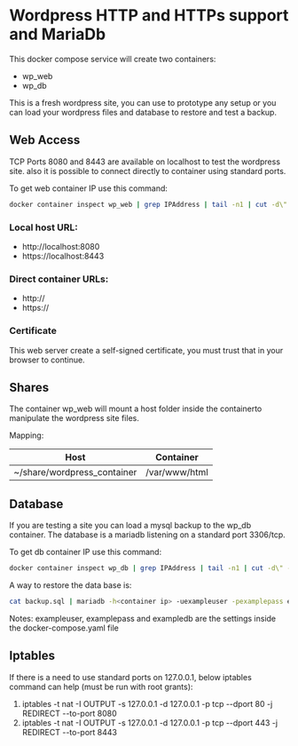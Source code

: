 # Wordpress HTTP and HTTPs support and MariaDb

This docker compose service will create two containers:
- wp_web
- wp_db

This is a fresh wordpress site, you can use to prototype any setup 
or you can load your wordpress files and database to restore and test a backup.

## Web Access
TCP Ports 8080 and 8443 are available on localhost to test the wordpress site.
also it is possible to connect directly to container using standard ports.

To get web container IP use this command:
``` bash
docker container inspect wp_web | grep IPAddress | tail -n1 | cut -d\" -f4
```

### Local host URL:
- http://localhost:8080
- https://localhost:8443

### Direct container URLs:
- http://<container ip address>
- https://<container ip address>

### Certificate
This web server create a self-signed certificate, you must trust that in your browser to
continue.

## Shares
The container wp_web will mount a host folder inside the containerto manipulate the wordpress site files.

Mapping:

|Host|Container|
|-|-|
|~/share/wordpress_container|/var/www/html|


## Database
If you are testing a site you can load a mysql backup to the wp_db container.
The database is a mariadb listening on a standard port 3306/tcp.

To get db container IP use this command:
``` bash
docker container inspect wp_db | grep IPAddress | tail -n1 | cut -d\" -f4
```

A way to restore the data base is:
```bash
cat backup.sql | mariadb -h<container ip> -uexampleuser -pexamplepass exampledb
```

Notes:
exampleuser, examplepass and exampledb are the settings inside the docker-compose.yaml file

## Iptables
If there is a need to use standard ports on 127.0.0.1, below iptables command can help
(must be run with root grants):
1. iptables -t nat -I OUTPUT -s 127.0.0.1 -d 127.0.0.1 -p tcp --dport 80 -j REDIRECT --to-port 8080
1. iptables -t nat -I OUTPUT -s 127.0.0.1 -d 127.0.0.1 -p tcp --dport 443 -j REDIRECT --to-port 8443
